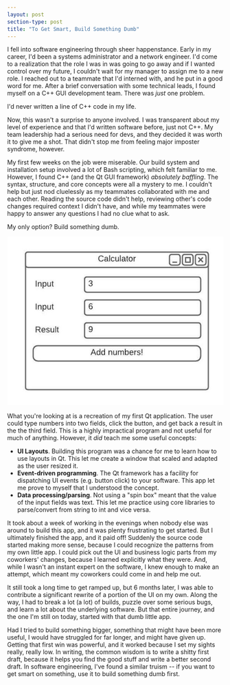 ```yaml
---
layout: post
section-type: post
title: "To Get Smart, Build Something Dumb"
---
```


I fell into software engineering through sheer happenstance. Early in my career, I'd been a systems administrator and a network engineer. I'd come to a realization that the role I was in was going to go away and if I wanted control over my future, I couldn't wait for my manager to assign me to a new role. I reached out to a teammate that I'd interned with, and he put in a good word for me. After a brief conversation with some technical leads, I found myself on a C++ GUI development team. There was _just_ one problem.

I'd never written a line of C++ code in my life.

Now, this wasn't a surprise to anyone involved. I was transparent about my level of experience and that I'd written software before, just not C++. My team leadership had a serious need for devs, and they decided it was worth it to give me a shot. That didn't stop me from feeling major imposter syndrome, however.

My first few weeks on the job were miserable. Our build system and installation setup involved a lot of Bash scripting, which felt familiar to me. However, I found C++ (and the Qt GUI framework) _absolutely baffling_. The syntax, structure, and core concepts were all a mystery to me. I couldn't help but just nod cluelessly as my teammates collaborated with me and each other. Reading the source code didn't help, reviewing other's code changes required context I didn't have, and while my teammates were happy to answer any questions I had no clue what to ask.

My only option? Build something dumb.

![a mockup UI with two input fields, an output field, and a button](/img/build-something-dumb/dumb-calc.jpeg)

What you're looking at is a recreation of my first Qt application. The user could type numbers into two fields, click the button, and get back a result in the the third field. This is a highly impractical program and not useful for much of anything. However, it _did_ teach me some useful concepts:

* **UI Layouts**. Building this program was a chance for me to learn how to use layouts in Qt. This let me create a window that scaled and adapted as the user resized it.
* **Event-driven programming**. The Qt framework has a facility for dispatching UI events (e.g. button click) to your software. This app let me prove to myself that I understood the concept.
* **Data processing/parsing**. Not using a "spin box" meant that the value of the input fields was text. This let me practice using core libraries to parse/convert from string to int and vice versa.

It took about a week of working in the evenings when nobody else was around to build this app, and it was plenty frustrating to get started. But I ultimately finished the app, and it paid off! Suddenly the source code started making more sense, because I could recognize the patterns from my own little app. I could pick out the UI and business logic parts from my coworkers' changes, because I learned explicitly what they were. And, while I wasn't an instant expert on the software, I knew enough to make an attempt, which meant my coworkers could come in and help me out.

It still took a long time to get ramped up, but 6 months later, I was able to contribute a significant rewrite of a portion of the UI on my own. Along the way, I had to break a lot (a lot) of builds, puzzle over some serious bugs, and learn a lot about the underlying software. But that entire journey, and the one I'm still on today, started with that dumb little app. 

Had I tried to build something bigger, something that might have been more useful, I would have struggled for far longer, and might have given up. Getting that first win was powerful, and it worked because I set my sights really, really low. In writing, the common wisdom is to write a shitty first draft, because it helps you find the good stuff and write a better second draft. In software engineering, I've found a similar truism -- if you want to get smart on something, use it to build something dumb first.